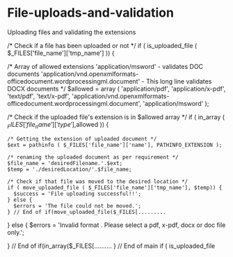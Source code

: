 File-uploads-and-validation
===========================

Uploading files and validating the extensions


/* Check if a file has been uploaded or not */
if ( is_uploaded_file ( $_FILES['file_name']['tmp_name'] )) {

  /* Array of allowed extensions 
  'application/msword' - validates DOC documents
  'application/vnd.openxmlformats-officedocument.wordprocessingml.document' - This long line validates DOCX documents
*/
  $allowed = array ( 'application/pdf', 'application/x-pdf', 'text/pdf', 'text/x-pdf', 'application/vnd.openxmlformats-officedocument.wordprocessingml.document', 'application/msword' );

  /* Check if the uploaded file's extension is in $allowed array */
  if ( in_array ( $_FILES['file_name']['type'],$allowed )) {

    /* Getting the extension of uploaded document */
    $ext = pathinfo ( $_FILES['file_name']['name'], PATHINFO_EXTENSION );

    /* renaming the uploaded document as per requirement */
    $file_name = 'desiredFilename.'.$ext;
    $temp = './desiredLocation/'.$file_name;

    /* Check if that file was moved to the desired location */
    if ( move_uploaded_file ( $_FILES['file_name']['tmp_name'], $temp)) {
      $success = 'File uploading successful!!';
    } else {
      $errors = 'The file could not be moved.';
    } // End of if(move_uploaded_file($_FILES[.........

  } else {
    $errors = 'Invalid format . Please select a pdf, x-pdf, docx or doc file only.';

  } // End of if(in_array($_FILES[..........
} // End of main if ( is_uploaded_file
